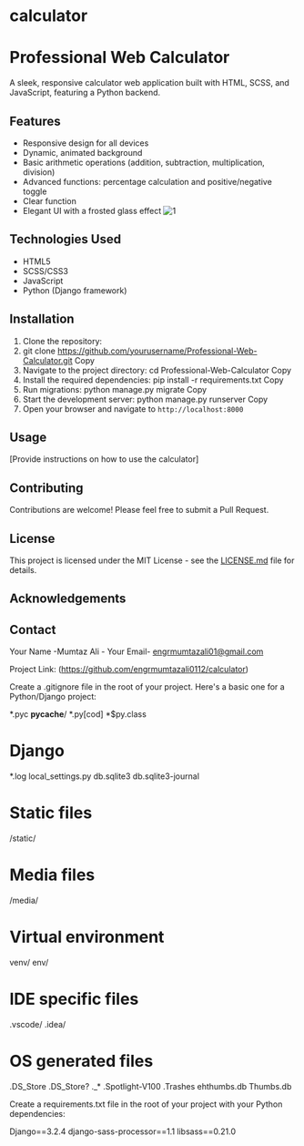 # calculator
# Professional Web Calculator

A sleek, responsive calculator web application built with HTML, SCSS, and JavaScript, featuring a Python backend.

## Features

- Responsive design for all devices
- Dynamic, animated background
- Basic arithmetic operations (addition, subtraction, multiplication, division)
- Advanced functions: percentage calculation and positive/negative toggle
- Clear function
- Elegant UI with a frosted glass effect
  ![1](https://github.com/user-attachments/assets/68cab31f-6a5c-432d-8a15-110fd7fb4b53)


## Technologies Used

- HTML5
- SCSS/CSS3
- JavaScript
- Python (Django framework)

## Installation

1. Clone the repository:
2. git clone https://github.com/yourusername/Professional-Web-Calculator.git
Copy
2. Navigate to the project directory:
cd Professional-Web-Calculator
Copy
3. Install the required dependencies:
pip install -r requirements.txt
Copy
4. Run migrations:
python manage.py migrate
Copy
5. Start the development server:
python manage.py runserver
Copy
6. Open your browser and navigate to `http://localhost:8000`

## Usage

[Provide instructions on how to use the calculator]

## Contributing

Contributions are welcome! Please feel free to submit a Pull Request.

## License

This project is licensed under the MIT License - see the [LICENSE.md](LICENSE.md) file for details.

## Acknowledgements



## Contact

Your Name -Mumtaz Ali - 
Your Email- engrmumtazali01@gmail.com

Project Link: (https://github.com/engrmumtazali0112/calculator)

Create a .gitignore file in the root of your project. Here's a basic one for a Python/Django project:


*.pyc
__pycache__/
*.py[cod]
*$py.class

# Django
*.log
local_settings.py
db.sqlite3
db.sqlite3-journal

# Static files
/static/

# Media files
/media/

# Virtual environment
venv/
env/

# IDE specific files
.vscode/
.idea/

# OS generated files
.DS_Store
.DS_Store?
._*
.Spotlight-V100
.Trashes
ehthumbs.db
Thumbs.db

Create a requirements.txt file in the root of your project with your Python dependencies:

Django==3.2.4
django-sass-processor==1.1
libsass==0.21.0
